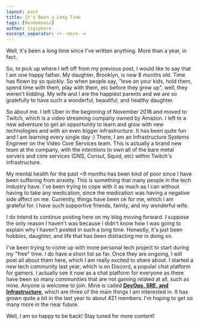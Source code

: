 ```yaml
---
layout: post
title: It's Been a Long Time
tags: [Randomness]
author: zigsphere
excerpt_separator: <!--more-->
---
```


Well, it's been a long time since I've written anything. More than a year, in fact.

So, to pick up where I left off from my previous post, I would like to say that I am one happy father. My daughter, Brooklyn, is now 8 months old. Time has flown by so quickly. So when people say, "love on your kids, hold them, spend time with them, play with them, etc before they grow up", well, they weren't kidding. My wife and I are the happiest parents and we are so gratefully to have such a wonderful, beautiful, and healthy daughter. 

So about me. I left Uber in the beginning of November 2018 and moved to Twitch, which is a video streaming company owned by Amazon. I left to a new adventure to get an opportunity to learn and grow with new technologies and with an even bigger infrastructure. It has been quite fun and I am learning every single day :) There, I am an Infrastructure Systems Engineer on the Video Core Services team. This is actually a brand new team at the company, with the intentions to own all of the bare metal servers and core services (DNS, Consul, Squid, etc) within Twitch's infrastructure.

My mental health for the past ~9 months has been kind of poor since I have been suffering from anxiety. This is something that many people in the tech industry have. I've been trying to cope with it as much as I can without having to take any medication, since the medication was having a negative side affect on me. Currently, things have been ok for me, which I am grateful for. I have such supportive friends, family, and my wonderful wife.

I do intend to continue posting here on my blog moving forward. I suppose the only reason I haven't was because I didn't know how I was going to explain why I haven't posted in such a long time. Honestly, it's just been hobbies, daughter, and life that has been distracting me in doing so.

I've been trying to come up with more personal tech project to start during my "free" time. I do have a short list so far. Once they are ongoing, I will post all about them here, which I am really excited to share about. I started a new tech community last year, which is on Discord, a popular chat platform for gamers. I actually see it now as a chat platform for everyone as there have been so many communities that are not gaming related at all, such as mine. Anyone is welcome to join. Mine is called [**DevOps, SRE, and Infrastructure**](https://www.discord.gg/FEES8Fw), which are three of the main things I am interested in. It has grown quite a bit in the last year to about 421 members. I'm hoping to get so many more in the near future.

Well, I am so happy to be back! Stay tuned for more content!